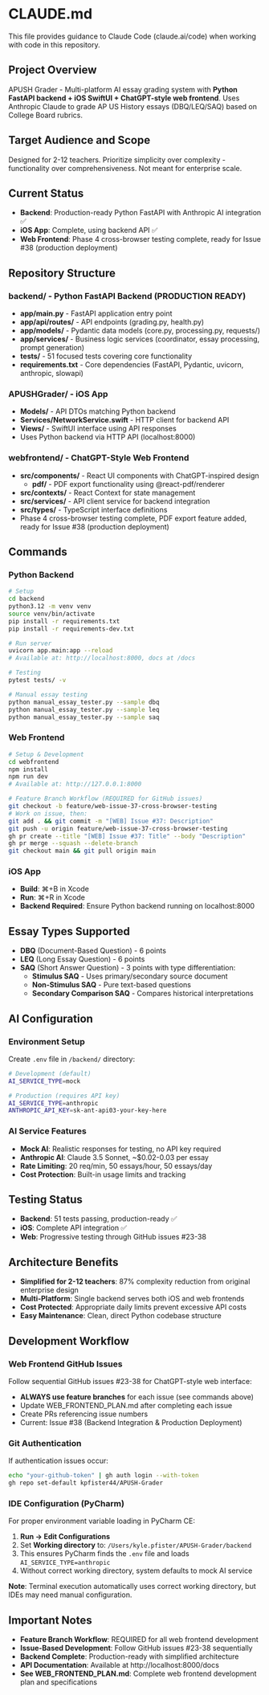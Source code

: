 # CLAUDE.md

This file provides guidance to Claude Code (claude.ai/code) when working with code in this repository.

## Project Overview
APUSH Grader - Multi-platform AI essay grading system with **Python FastAPI backend + iOS SwiftUI + ChatGPT-style web frontend**. Uses Anthropic Claude to grade AP US History essays (DBQ/LEQ/SAQ) based on College Board rubrics.

## Target Audience and Scope
Designed for 2-12 teachers. Prioritize simplicity over complexity - functionality over comprehensiveness. Not meant for enterprise scale.

## Current Status
- **Backend**: Production-ready Python FastAPI with Anthropic AI integration ✅
- **iOS App**: Complete, using backend API ✅
- **Web Frontend**: Phase 4 cross-browser testing complete, ready for Issue #38 (production deployment)

## Repository Structure

### **backend/** - Python FastAPI Backend (PRODUCTION READY)
- **app/main.py** - FastAPI application entry point
- **app/api/routes/** - API endpoints (grading.py, health.py)
- **app/models/** - Pydantic data models (core.py, processing.py, requests/)  
- **app/services/** - Business logic services (coordinator, essay processing, prompt generation)
- **tests/** - 51 focused tests covering core functionality
- **requirements.txt** - Core dependencies (FastAPI, Pydantic, uvicorn, anthropic, slowapi)

### **APUSHGrader/** - iOS App
- **Models/** - API DTOs matching Python backend
- **Services/NetworkService.swift** - HTTP client for backend API
- **Views/** - SwiftUI interface using API responses
- Uses Python backend via HTTP API (localhost:8000)

### **webfrontend/** - ChatGPT-Style Web Frontend
- **src/components/** - React UI components with ChatGPT-inspired design
  - **pdf/** - PDF export functionality using @react-pdf/renderer
- **src/contexts/** - React Context for state management  
- **src/services/** - API client service for backend integration
- **src/types/** - TypeScript interface definitions
- Phase 4 cross-browser testing complete, PDF export feature added, ready for Issue #38 (production deployment)

## Commands

### **Python Backend**
```bash
# Setup
cd backend
python3.12 -m venv venv
source venv/bin/activate
pip install -r requirements.txt
pip install -r requirements-dev.txt

# Run server
uvicorn app.main:app --reload
# Available at: http://localhost:8000, docs at /docs

# Testing
pytest tests/ -v

# Manual essay testing
python manual_essay_tester.py --sample dbq
python manual_essay_tester.py --sample leq  
python manual_essay_tester.py --sample saq
```

### **Web Frontend**
```bash
# Setup & Development
cd webfrontend
npm install
npm run dev
# Available at: http://127.0.0.1:8000

# Feature Branch Workflow (REQUIRED for GitHub issues)
git checkout -b feature/web-issue-37-cross-browser-testing
# Work on issue, then:
git add . && git commit -m "[WEB] Issue #37: Description"
git push -u origin feature/web-issue-37-cross-browser-testing
gh pr create --title "[WEB] Issue #37: Title" --body "Description"
gh pr merge --squash --delete-branch
git checkout main && git pull origin main
```

### **iOS App**
- **Build**: ⌘+B in Xcode
- **Run**: ⌘+R in Xcode  
- **Backend Required**: Ensure Python backend running on localhost:8000

## Essay Types Supported
- **DBQ** (Document-Based Question) - 6 points
- **LEQ** (Long Essay Question) - 6 points  
- **SAQ** (Short Answer Question) - 3 points with type differentiation:
  - **Stimulus SAQ** - Uses primary/secondary source document
  - **Non-Stimulus SAQ** - Pure text-based questions  
  - **Secondary Comparison SAQ** - Compares historical interpretations

## AI Configuration

### **Environment Setup**
Create `.env` file in `/backend/` directory:
```bash
# Development (default)
AI_SERVICE_TYPE=mock

# Production (requires API key)
AI_SERVICE_TYPE=anthropic
ANTHROPIC_API_KEY=sk-ant-api03-your-key-here
```

### **AI Service Features**
- **Mock AI**: Realistic responses for testing, no API key required
- **Anthropic AI**: Claude 3.5 Sonnet, ~$0.02-0.03 per essay
- **Rate Limiting**: 20 req/min, 50 essays/hour, 50 essays/day
- **Cost Protection**: Built-in usage limits and tracking

## Testing Status
- **Backend**: 51 tests passing, production-ready ✅
- **iOS**: Complete API integration ✅
- **Web**: Progressive testing through GitHub issues #23-38

## Architecture Benefits
- **Simplified for 2-12 teachers**: 87% complexity reduction from original enterprise design
- **Multi-Platform**: Single backend serves both iOS and web frontends
- **Cost Protected**: Appropriate daily limits prevent excessive API costs
- **Easy Maintenance**: Clean, direct Python codebase structure

## Development Workflow

### **Web Frontend GitHub Issues**
Follow sequential GitHub issues #23-38 for ChatGPT-style web interface:
- **ALWAYS use feature branches** for each issue (see commands above)
- Update WEB_FRONTEND_PLAN.md after completing each issue
- Create PRs referencing issue numbers
- Current: Issue #38 (Backend Integration & Production Deployment)

### **Git Authentication**
If authentication issues occur:
```bash
echo "your-github-token" | gh auth login --with-token
gh repo set-default kpfister44/APUSH-Grader
```

### **IDE Configuration (PyCharm)**
For proper environment variable loading in PyCharm CE:
1. **Run → Edit Configurations**
2. Set **Working directory** to: `/Users/kyle.pfister/APUSH-Grader/backend`
3. This ensures PyCharm finds the `.env` file and loads `AI_SERVICE_TYPE=anthropic`
4. Without correct working directory, system defaults to mock AI service

**Note**: Terminal execution automatically uses correct working directory, but IDEs may need manual configuration.

## Important Notes
- **Feature Branch Workflow**: REQUIRED for all web frontend development
- **Issue-Based Development**: Follow GitHub issues #23-38 sequentially
- **Backend Complete**: Production-ready with simplified architecture
- **API Documentation**: Available at http://localhost:8000/docs
- **See WEB_FRONTEND_PLAN.md**: Complete web frontend development plan and specifications